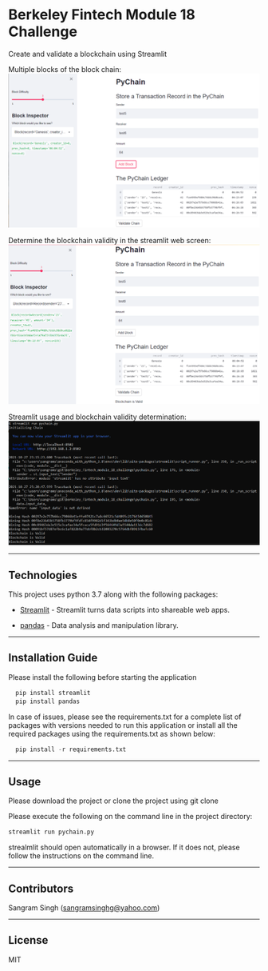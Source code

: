 # Berkeley Fintech Module 18 Challenge
Create and validate a blockchain using Streamlit

Multiple blocks of the block chain:
![Screenshot 1](Images/screen_shot_1.png)

Determine the blockchain validity in the streamlit web screen:
![Screenshot 2](Images/screen_shot_2.png)

Streamlit usage and blockchain validity determination:
![Screenshot 3](Images/screen_shot_3.png)

---

## Technologies

This project uses python 3.7 along with the following packages:

* [Streamlit](https://streamlit.io/) - Streamlit turns data scripts into shareable web apps.

* [pandas](https://github.com/pandas-dev/pandas) - Data analysis and manipulation library.

---

## Installation Guide

Please install the following before starting the application

```python
  pip install streamlit
  pip install pandas

```
In case of issues, please see the requirements.txt for a complete list of packages with versions needed to run this application or install all the required packages using the requirements.txt as shown below:

```python
  pip install -r requirements.txt
```

---

## Usage

Please download the project or clone the project using git clone

Please execute the following on the command line in the project directory:

```python
streamlit run pychain.py
```
strealmlit should open automatically in a browser. 
If it does not, please follow the instructions on the command line.

---

## Contributors

Sangram Singh (sangramsinghg@yahoo.com)

---

## License

MIT